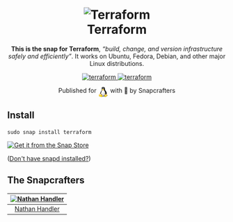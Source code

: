 <h1 align="center">
  <img alt="Terraform" src="https://www.terraform.io/assets/images/logo-hashicorp-3f10732f.svg" width="600px" alt="Terraform">

  <br />
  Terraform
</h1>

<p align="center"><b>This is the snap for Terraform</b>, <i>“build, change, and version infrastructure safely and efficiently”</i>. It works on Ubuntu, Fedora, Debian, and other major Linux
distributions.</p>

<p align="center">
<a href="https://snapcraft.io/terraform">
<img alt="terraform" src="https://snapcraft.io/terraform/badge.svg" />
</a>
<a href="https://snapcraft.io/terraform">
<img alt="terraform" src="https://snapcraft.io/terraform/trending.svg?name=0" />
</a>
</p>

<!-- Uncomment and modify this when you have a screenshot
![my-snap-name](screenshot.png?raw=true "my-snap-name")
-->

<p align="center">Published for <img src="https://raw.githubusercontent.com/anythingcodes/slack-emoji-for-techies/gh-pages/emoji/tux.png" align="top" width="24" /> with 💝 by Snapcrafters</p>

## Install

    sudo snap install terraform

[![Get it from the Snap Store](https://snapcraft.io/static/images/badges/en/snap-store-white.svg)](https://snapcraft.io/terraform)

([Don't have snapd installed?](https://snapcraft.io/docs/core/install))

## The Snapcrafters

| [![Nathan Handler](https://www.gravatar.com/avatar/20b8b3cd435e41736bec728b5b6abef5?s=128)](https://github.com/nhandler/) |
| :---: |
| [Nathan Handler](https://github.com/nhandler/) |

<!-- Uncomment and modify this when you have upstream contacts
## Upstream

| [![Upstream Name](https://gravatar.com/avatar/bc0bced65e963eb5c3a16cab8b004431?s=128)](https://github.com/upstreamname) |
| :---: |
| [Upstream Name](https://github.com/upstreamname) |
-->
